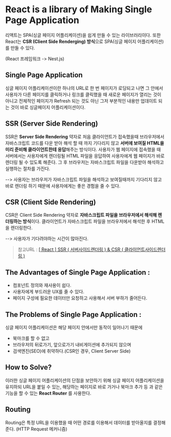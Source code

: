 # React is a library of Making Single Page Application

리액트는 SPA(싱글 페이지 어플리케이션)을 쉽게 만들 수 있는 라이브러리이다.
또한 React는 **CSR (Client Side Renderging) 방식**으로 SPA(싱글 페이지 어플리케이션)를 만들 수 있다. 

(React 프레임워크 -> Nest.js)

## Single Page Application

싱글 페이지 어플리케이션이란 하나의 URL로 한 번 페이지가 로딩되고 나면 그 안에서 사용자가 다른 페이지를 클릭하거나 링크를 클릭했을 때 새로운 페이지가 열리는 것이 아니고 전체적인 페이지가 Refresh 되는 것도 아닌 그저 부분적인 내용만 업데이트 되는 것이 바로 싱글페이지 어플리케이션이다.

## SSR (Server Side Rendering)

SSR은 **Server Side Rendering** 약자로 처음 클라이언트가 접속했을때 브라우저에서 자바스크립트 코드를 다운 받아 해석 할 때 까지 기다리지 않고 **서버에 보여질 HTML을 미리 준비해 클라이언트한테 응답**해주는 방식이다. 사용자가 웹 페이지에 접속했을 때 서버에서는 사용자에게 렌더링될 HTML 파일을 응답하여 사용자에게 웹 페이지가 바로 렌더링 될 수 있도록 해준다. 그 후 브라우저는 자바스크립트 파일을 다운받아 해석하고 실행하는 절차를 가진다.

--> 사용자는 브라우저가 자바스크립트 파일을 해석하고 보여질때까지 기다리지 않고 바로 렌더링 하기 때문에 사용자에게는 좋은 경험을 줄 수 있다.

## CSR (Client Side Rendering)

CSR은 Client Side Rendering 약자로 **자바스크립트 파일을 브라우저에서 해석해 렌더링하는 방식**이다. 클라이언트가 자바스크립트 파일을 브라우저에서 해석한 후 HTML을 렌더링한다.

--> 사용자가 기다려야하는 시간이 많아진다.

> 참고URL : [[ React ] SSR ( 서버사이드렌더링 ) & CSR ( 클라이언트사이드렌더링 )](https://yerinko.tistory.com/9)

## The Advantages of Single Page Application :

- 컴포넌트 정의와 재사용이 쉽다.
- 사용자에게 부드러운 UX를 줄 수 있다.
- 페이지 구성에 필요한 데이터만 요청하고 사용해서 서버 부하가 줄어든다.

## The Problems of Single Page Application :

싱글 페이지 어플리케이션은 해당 페이지 안에서만 동작이 일어나기 때문에
- 북마크를 할 수 없고
- 브라우저의 뒤로가기, 앞으로가기 내비게이션에 추가되지 않으며
- 검색엔진(SEO)에 취약하다.(CSR인 경우, Client Server Side)


## How to Solve?

이러한 싱글 페이지 어플리케이션의 단점을 보안하기 위해 싱글 페이지 어플리케이션을 유지하되 URL을 붙일 수 있는, 해당하는 페이지로 바로 가거나 북마크 추가 등 과 같은 기능을 할 수 있는 **React Router** 를 사용한다.

## Routing

Routing은 특정 URL을 이용했을 때 어떤 경로를 이용해서 데이터를 받아올지를 결정해준다. (HTTP Request 메커니즘)